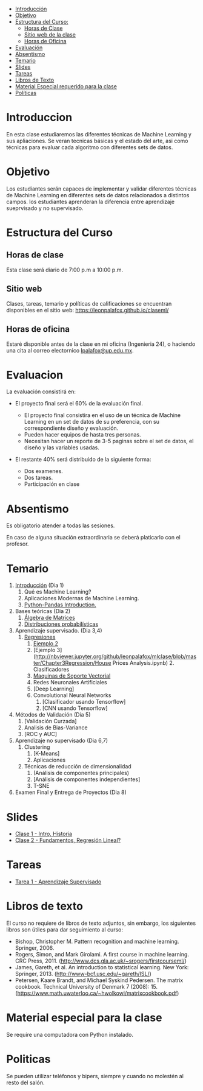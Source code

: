 

- [Introducción](#introduccion)
- [Objetivo](#objetivo)
- [Estructura del Curso:](#estrctura-del-curso)
  - [Horas de Clase](#horas-de-clase)
  - [Sitio web de la clase](#sitio-web)
  - [Horas de Oficina](#horas-de-oficina)
- [Evaluación](#evaluacion)
- [Absentismo](#absentismo)
- [Temario](#temario)
- [Slides](#slides)
- [Tareas](#tareas)
- [Libros de Texto](#libros-de-texto)
- [Material Especial requerido para la clase](#material-especial-para-clase)
- [Políticas](#politicas)


# Introduccion

En esta clase estudiaremos las diferentes técnicas de Machine Learning y sus apliaciones. Se veran tecnicas básicas y el estado del arte, asi como técnicas para evaluar cada algoritmo con diferentes sets de datos.

# Objetivo

Los estudiantes serán capaces de implementar y validar diferentes técnicas de Machine Learning en diferentes sets de datos relacionados a distintos campos. los estudiantes aprenderan la diferencia entre aprendizaje sueprvisado y no supervisado.

# Estructura del Curso

## Horas de clase

Esta clase será diario de 7:00 p.m a 10:00 p.m.

## Sitio web

Clases, tareas, temario y políticas de calificaciones se encuentran disponibles en el sitio web: https://leonpalafox.github.io/claseml/

## Horas de oficina

Estaré disponible antes de la clase en mi oficina (Ingenieria 24), o haciendo una cita al correo electornico lpalafox@up.edu.mx.

# Evaluacion

La evaluación consistirá en:

- El proyecto final será el 60% de la evaluación final.
    - El proyecto final consistira en el uso de un técnica de Machine Learning en un set de datos de su preferencia, con su correspondiente diseño y evaluación.
  - Pueden hacer equipos de hasta tres personas.
  - Necesitan hacer un reporte de 3-5 paginas sobre el set de datos, el diseño y las variables usadas.

- El restante 40% será distribuido de la siguiente forma:
  - Dos examenes. 
  - Dos tareas.
  - Participación en clase


# Absentismo
Es obligatorio atender a todas las sesiones.

En caso de alguna situación extraordinaria se deberá platicarlo con el profesor.

# Temario

1.  [Introducción](http://nbviewer.jupyter.org/github/leonpalafox/MLClass/blob/master/Chapter1Introduction/Introduction.ipynb?flush_cache=true) (Dia 1)
    1. Qué es Machine Learning?
    2. Aplicaciones Modernas de Machine Learning.
    3. [Python-Pandas Introduction.](http://nbviewer.jupyter.org/github/leonpalafox/MLClass/blob/master/Chapter1Introduction/Introduction_PythonPandas.ipynb?flush_cache=true)
2.  Bases teóricas (Dia 2)
    1. [Álgebra de Matrices](http://nbviewer.jupyter.org/github/leonpalafox/MLClass/blob/master/Chapter2Fundamentals/MatrixAlgebra.ipynb)
    2. [Distribuciones probabilísticas](http://nbviewer.jupyter.org/github/leonpalafox/MLClass/blob/master/Chapter2Fundamentals/Probability%20Distributions.ipynb)
3.  Aprendizaje supervisado. (Dia 3,4)
    1. [Regresiones](http://nbviewer.jupyter.org/github/leonpalafox/mlclase/blob/master/Chapter3Regression/Regression.ipynb)
        1. [Ejemplo 2](http://nbviewer.jupyter.org/github/leonpalafox/mlclase/blob/master/Chapter3Regression/Regression2.ipynb)
        2. [Ejemplo 3](http://nbviewer.jupyter.org/github/leonpalafox/mlclase/blob/master/Chapter3Regression/House Prices Analysis.ipynb)    2. Clasificadores
        1. [Maquinas de Soporte Vectorial](http://nbviewer.jupyter.org/github/leonpalafox/mlclase/blob/master/Chapter3Regression/SVMNotebook.ipynb)
        2. Redes Neuronales Artificiales
        3. [Deep Learning]
        4. Convolutional Neural Networks
              1. [Clasificador usando Tensorflow]
              2. [CNN usando Tensorflow]
4. Métodos de Validación (Dia 5)
    1. [Validación Curzada]
    2. Analisis de Bias-Variance
    3. [ROC y AUC]
6. Aprendizaje no supervisado (Dia 6,7)
    1. Clustering
        1. [K-Means]
        2. Aplicaciones
    2. Técnicas de reducción de dimensionalidad
        1. (Análisis de componentes principales)
        2. [Análisis de componentes independientes]
        3. T-SNE
8. Examen Final y Entrega de Proyectos (Dia 8)


# Slides

- [Clase 1 - Intro, Historia](https://github.com/leonpalafox/mlclase/blob/master/Slides/UPML01_Lecture1.pdf)
- [Clase 2 - Fundamentos, Regresión Lineal?](https://github.com/leonpalafox/mlclase/blob/master/Slides/UPML01_Lecture2.pdf)



# Tareas

- [Tarea 1 - Aprendizaje Supervisado](https://github.com/leonpalafox/mlclase/blob/master/tareas/HW1.pdf)


# Libros de texto

El curso no requiere de libros de texto adjuntos, sin embargo, los siguientes libros son útiles para dar seguimiento al curso:

- Bishop, Christopher M. Pattern recognition and machine learning. Springer, 2006. 
- Rogers, Simon, and Mark Girolami. A first course in machine learning. CRC Press, 2011. (http://www.dcs.gla.ac.uk/~srogers/firstcourseml/)
- James, Gareth, et al. An introduction to statistical learning. New York: Springer, 2013. (http://www-bcf.usc.edu/~gareth/ISL/)
- Petersen, Kaare Brandt, and Michael Syskind Pedersen. The matrix cookbook. Technical University of Denmark 7 (2008): 15. (https://www.math.uwaterloo.ca/~hwolkowi/matrixcookbook.pdf)

# Material especial para la clase

Se require una computadora con Python instalado.

# Politicas

Se pueden utilizar teléfonos y bipers, siempre y cuando no molestén al resto del salón.




